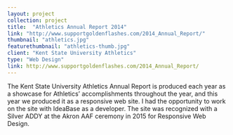 ```yaml
---
layout: project
collection: project
title:  "Athletics Annual Report 2014"
link: "http://www.supportgoldenflashes.com/2014_Annual_Report/"
thumbnail: "athletics.jpg"
featurethumbnail: "athletics-thumb.jpg"
client: "Kent State University Athletics"
type: "Web Design"
link: http://www.supportgoldenflashes.com/2014_Annual_Report/
---
```


The Kent State University Athletics Annual Report is produced each year as a showcase for Athletics’ accomplishments throughout the year, and this year we produced it as a responsive web site.  I had the opportunity to work on the site with IdeaBase as a developer.  The site was recognized with a Silver ADDY at the Akron AAF ceremony in 2015 for Responsive Web Design.
